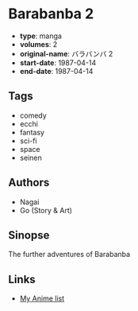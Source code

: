 # Barabanba 2

-   **type**: manga
-   **volumes**: 2
-   **original-name**: バラバンバ 2
-   **start-date**: 1987-04-14
-   **end-date**: 1987-04-14

## Tags

-   comedy
-   ecchi
-   fantasy
-   sci-fi
-   space
-   seinen

## Authors

-   Nagai
-   Go (Story & Art)

## Sinopse

The further adventures of Barabanba

## Links

-   [My Anime list](https://myanimelist.net/manga/16940/Barabanba_2)
